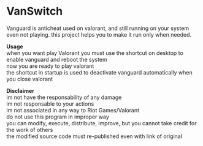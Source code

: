 # VanSwitch
Vanguard is anticheat used on valorant, and still running on your system even not playing.
this project helps you to make it run only when needed.  

**Usage**  
when you want play Valorant you must use the shortcut on desktop to enable vanguard and reboot the system  
now you are ready to play valorant  
the shortcut in startup is used to deactivate vanguard automatically when you close valorant

**Disclaimer**  
im not have the responsability of any damage  
im not responsable to your actions  
im not associated in any way to Riot Games/Valorant  
do not use this program in improper way  
you can modify, execute, distribute, improve, but you cannot take credit for the work of others  
the modified source code must re-published even with link of original